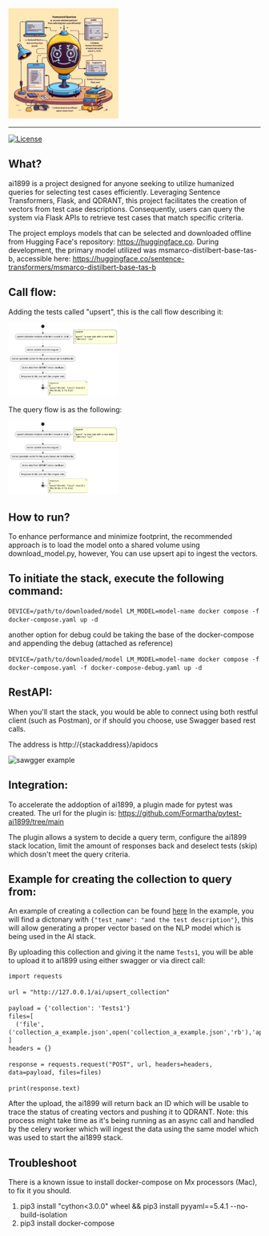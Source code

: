 <img src=".readme/ai1899-cover.jpeg" alt="ai1899 cover" width="220">

------

[![License](https://img.shields.io/badge/License-MIT-blue.svg)](https://opensource.org/license/mit)

What?
------
ai1899 is a project designed for anyone seeking to utilize humanized queries for selecting test cases efficiently.
Leveraging Sentence Transformers, Flask, and QDRANT, this project facilitates the creation of vectors from test case descriptions.
Consequently, users can query the system via Flask APIs to retrieve test cases that match specific criteria.

The project employs models that can be selected and downloaded offline from Hugging Face's repository: https://huggingface.co.
During development, the primary model utilized was msmarco-distilbert-base-tas-b, accessible here: https://huggingface.co/sentence-transformers/msmarco-distilbert-base-tas-b

Call flow:
----------
Adding the tests called "upsert", this is the call flow describing it:

<img src=".readme/flow_uml/upsert_flow.png" alt="ai1899 cover" width="220">

The query flow is as the following:

<img src=".readme/flow_uml/query_flow.png" alt="ai1899 cover" width="220">

How to run?
----------
To enhance performance and minimize footprint,
the recommended approach is to load the model onto a shared volume using download_model.py, however,
You can use upsert api to ingest the vectors.

To initiate the stack, execute the following command:
-----------------------------------------------------
```DEVICE=/path/to/downloaded/model LM_MODEL=model-name docker compose -f docker-compose.yaml up -d```

another option for debug could be taking the base of the docker-compose and appending the debug (attached as reference)

```DEVICE=/path/to/downloaded/model LM_MODEL=model-name docker compose -f docker-compose.yaml -f docker-compose-debug.yaml up -d```

RestAPI:
-------
When you'll start the stack, you would be able to connect using both restful client (such as Postman),
or if should you choose, use Swagger based rest calls.

The address is http://{stackaddress}/apidocs

<img src=".readme/swagger_example.jpg" alt="sawgger example" width="300">

Integration:
------------
To accelerate the addoption of ai1899, a plugin made for pytest was created.
The url for the plugin is: https://github.com/Formartha/pytest-ai1899/tree/main

The plugin allows a system to decide a query term, configure the ai1899 stack location,
limit the amount of responses back and deselect tests (skip) which dosn't meet the query criteria.

Example for creating the collection to query from:
---------------------------------------------------
An example of creating a collection can be found <a href="ai1899/examples/collection_a_example.json">here</a>
In the example, you will find a dictonary with ```{"test_name": "and the test description"}```, this will allow generating a proper vector based on the NLP model which is being used in the AI stack.

By uploading this collection and giving it the name ```Tests1```, you will be able to upload it to ai1899 using either swagger or via direct call:

```
import requests

url = "http://127.0.0.1/ai/upsert_collection"

payload = {'collection': 'Tests1'}
files=[
  ('file',('collection_a_example.json',open('collection_a_example.json','rb'),'application/json'))
]
headers = {}

response = requests.request("POST", url, headers=headers, data=payload, files=files)

print(response.text)
```

After the upload, the ai1899 will return back an ID which will be usable to trace the status of creating vectors and pushing it to QDRANT. Note: this process might take time as it's being running as an async call and handled by the celery worker which will ingest the data using the same model which was used to start the ai1899 stack.

Troubleshoot
------------
There is a known issue to install docker-compose on Mx processors (Mac), to fix it you should.
1. pip3 install "cython<3.0.0" wheel && pip3 install pyyaml==5.4.1 --no-build-isolation
2. pip3 install docker-compose
